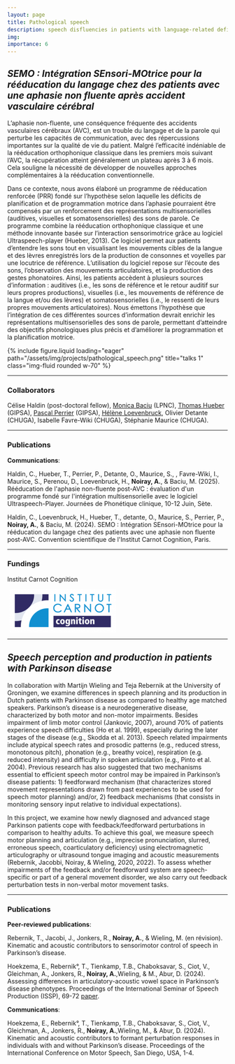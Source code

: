 ```yaml
---
layout: page
title: Pathological speech
description: speech disfluencies in patients with language-related deficiencies
img:
importance: 6
---
```


## _SEMO : Intégration SEnsori-MOtrice pour la rééducation du langage chez des patients avec une aphasie non fluente après accident vasculaire cérébral_

L’aphasie non-fluente, une conséquence fréquente des accidents vasculaires cérébraux (AVC), est un trouble du langage et de la parole qui perturbe les capacités de communication, avec des répercussions importantes sur la qualité de vie du patient. Malgré l’efficacité indéniable de la rééducation orthophonique classique dans les premiers mois suivant l’AVC, la récupération atteint généralement un plateau après 3 à 6 mois. Cela souligne la nécessité de développer de nouvelles approches complémentaires à la rééducation conventionnelle.

Dans ce contexte, nous avons élaboré un programme de rééducation renforcée (PRR) fondé sur l’hypothèse selon laquelle les déficits de planification et de programmation motrice dans l’aphasie pourraient être compensés par un renforcement des représentations multisensorielles (auditives, visuelles et somatosensorielles) des sons de parole. Ce programme combine la rééducation orthophonique classique et une méthode innovante basée sur l’interaction sensorimotrice grâce au logiciel Ultraspeech-player (Hueber, 2013). Ce logiciel permet aux patients d’entendre les sons tout en visualisant les mouvements cibles de la langue et des lèvres enregistrés lors de la production de consonnes et voyelles par une locutrice de référence. L’utilisation du logiciel repose sur l’écoute des sons, l’observation des mouvements articulatoires, et la production des gestes phonatoires.
Ainsi, les patients accèdent à plusieurs sources d’information : auditives (i.e., les sons de référence et le retour auditif sur leurs propres productions), visuelles (i.e., les mouvements de référence de la langue et/ou des lèvres) et somatosensorielles (i.e., le ressenti de leurs propres mouvements articulatoires). Nous émettons l’hypothèse que l’intégration de ces différentes sources d’information devrait enrichir les représentations multisensorielles des sons de parole, permettant d’atteindre des objectifs phonologiques plus précis et d’améliorer la programmation et la planification motrice.

<div class="row">
    <div style="max-width:800px; margin:auto;" class="">
        {% include figure.liquid loading="eager" path="/assets/img/projects/pathological_speech.png" title="talks 1"
        class="img-fluid rounded w-70"
        %}
    </div>
</div>

---

### Collaborators

Célise Haldin (post-doctoral fellow), [Monica Baciu](https://lpnc.univ-grenoble-alpes.fr/fr/monica-baciu) (LPNC), [Thomas Hueber](https://www.gipsa-lab.grenoble-inp.fr/~thomas.hueber/) (GIPSA), [Pascal Perrier](https://cv.hal.science/pascal-perrier) (GIPSA), [Hélène Loevenbruck](https://lpnc.univ-grenoble-alpes.fr/fr/helene-loevenbruck), Olivier Detante (CHUGA), Isabelle Favre-Wiki (CHUGA), Stéphanie Maurice (CHUGA).

---

### Publications

**Communications**:

Haldin, C., Hueber, T., Perrier, P., Detante, O., Maurice, S., , Favre-Wiki, I., Maurice, S., Perenou, D., Loevenbruck, H., **Noiray, A.**, & Baciu, M. (2025). Rééducation de l'aphasie non-fluente post-AVC : évaluation d'un programme fondé sur l'intégration multisensorielle avec le logiciel Ultraspeech-Player. Journées de Phonétique clinique, 10-12 Juin, Sète.

Haldin, C., Loevenbruck, H., Hueber, T., detante, O., Maurice, S., Perrier, P., **Noiray, A.**, & Baciu, M. (2024). SEMO : Intégration SEnsori-MOtrice pour la rééducation du langage chez des patients avec une aphasie non fluente post-AVC. Convention scientifique de l'Institut Carnot Cognition, Paris.

---

### Fundings

Institut Carnot Cognition

<img src="/assets/img/fundings/institutCarnotCognition.png" alt="logo" style="height:100px; vertical-align:middle; margin-left:5px;">

---

## _Speech perception and production in patients with Parkinson disease_

In collaboration with Martijn Wieling and Teja Rebernik at the University of Groningen, we examine differences in speech planning and its production in Dutch patients with Parkinson disease as compared to healthy age matched speakers. Parkinson’s disease is a neurodegenerative disease, characterized by both motor and non-motor impairments. Besides impairment of limb motor control (Jankovic, 2007), around 70% of patients experience speech difficulties (Ho et al. 1999), especially during the later stages of the disease (e.g., Skodda et al. 2013). Speech related impairments include atypical speech rates and prosodic patterns (e.g., reduced stress, monotonous pitch), phonation (e.g., breathy voice), respiration (e.g. reduced intensity) and difficulty in spoken articulation (e.g., Pinto et al. 2004). Previous research has also suggested that two mechanisms essential to efficient speech motor control may be impaired in Parkinson’s disease patients: 1) feedforward mechanism (that characterizes stored movement representations drawn from past experiences to be used for speech motor planning) and/or, 2) feedback mechanisms (that consists in monitoring sensory input relative to individual expectations).

In this project, we examine how newly diagnosed and advanced stage Parkinson patients cope with feedback/feedforward perturbations in comparison to healthy adults. To achieve this goal, we measure speech motor planning and articulation (e.g., imprecise pronunciation, slurred, erroneous speech, coarticulatory deficiency) using electromagnetic articulography or ultrasound tongue imaging and acoustic measurements (Rebernik, Jacobbi, Noiray, & Wieling, 2020, 2022). ﻿To assess whether impairments of the feedback and/or feedforward system are speech-specific or part of a general movement disorder, we also carry out feedback perturbation tests in non-verbal motor movement tasks.

---

### Publications

**Peer-reviewed publications**:

Rebernik, T., Jacobi, J., Jonkers, R., **Noiray, A.**, & Wieling, M. (en révision). Kinematic and acoustic contributors to sensorimotor control of speech in Parkinson’s disease.

Hoekzema, E., Rebernik°, T., Tienkamp, T.B., Chaboksavar, S., Ciot, V., Gleichman, A., Jonkers, R., **Noiray, A.**,Wieling, & M., Abur, D. (2024). Assessing differences in articulatory-acoustic vowel space in Parkinson’s disease phenotypes. Proceedings of the International Seminar of Speech Production (ISSP), 69-72 [paper](https://aburlab.web.rug.nl/wp-content/uploads/2024/04/Hoekzema_Rebernik_EtAl_2024.pdf).

**Communications**:

Hoekzema, E., Rebernik°, T., Tienkamp, T.B., Chaboksavar, S., Ciot, V., Gleichman, A., Jonkers, R., **Noiray, A.**,Wieling, M., & Abur, D. (2024). Kinematic and acoustic contributors to formant perturbation responses in individuals with and without Parkinson’s disease. Proceedings of the International Conference on Motor Speech, San Diego, USA, 1-4.
